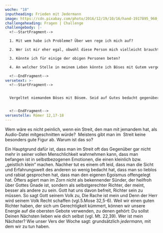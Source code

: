 ```yaml
---
woche: "18"
inputheading: Frieden mit Jedermann
image: https://cdn.pixabay.com/photo/2016/12/19/10/16/hand-1917895_960_720.png
challengeheading: Fragen | Challenge
challengebody: |-
  <!--StartFragment-->

  1. Mit wem habe ich Probleme? Über wen rege ich mich auf?

  2. Wer ist mir eher egal, obwohl diese Person mich vielleicht braucht?

  3. Könnte ich für einige der obigen Personen beten?

  4. An welcher Stelle in meinem Leben könnte ich Böses mit Gutem vergelten?

  <!--EndFragment-->
versetext: >-
  <!--StartFragment-->


  Vergeltet niemandem Böses mit Bösem. Seid auf Gutes bedacht gegenüber jedermann. Ist's möglich, soviel an euch liegt, so habt mit allen Menschen Frieden.


  <!--EndFragment-->
versestelle: Römer 12,17-18
---
```

<!--StartFragment-->

Wem wäre es nicht peinlich, wenn ein Streit, den man mit jemandem hat, als Audio-Datei mitgeschnitten würde?  Meistens gibt man im  Streit keine besonders gute Figur ab. Warum ist das so?  

Ein Hauptgrund dafür ist, dass man im Streit oft das Gegenüber gar nicht mehr in seiner vollen Menschlichkeit wahrnehmen kann, dass man befangen ist in selbstbezogenen Emotionen, die einen kleinlich bzw. „geistlich klein“ machen. Nachher tut es einem oft leid, dass man die Sicht und Erfahrungswelt des anderen so wenig bedacht hat, dass man so lieblos und rabiat gesprochen hat, dass man den eigenen Egoismus offengelegt hat. Öfters agiert man im Zorn nicht als bekennender Sünder, der heilfroh über Gottes Gnade ist, sondern als selbstgerechter Richter, der meint, besser als andere zu sein. Gott hat uns davon befreit, Richter sein zu müssen. So sagt Gott seinem Volk zu, Die Rache ist mein und Denn der Herr wird seinem Volk Recht schaffen (vgl.5.Mose 32,5-6). Weil wir einen guten Richter haben, der sich um Gerechtigkeit kümmert, können wir unsere Energie auf die obersten Gebote verwenden, zu denen gehört: Du sollst Deinen Nächsten lieben wie dich selbst (vgl. Mt. 22,39). Wer ist mein Nächster? Wie unser Vers der Woche sagt: grundsätzlich *jedermann,* mit dem wir zu tun haben.  

<!--EndFragment-->